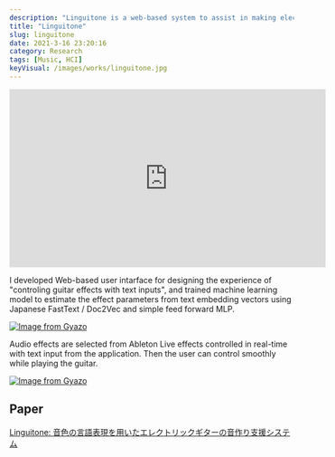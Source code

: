 ```yaml
---
description: "Linguitone is a web-based system to assist in making electric guitar sounds using natural language expressions techniques."
title: "Linguitone"
slug: linguitone
date: 2021-3-16 23:20:16
category: Research
tags: [Music, HCI]
keyVisual: /images/works/linguitone.jpg
---
```


<div class="iframe-video-wrapper">
    <iframe width="560" height="315" src="https://www.youtube.com/embed/rVBiaRbN19U" title="YouTube video player" frameborder="0" allow="accelerometer; autoplay; clipboard-write; encrypted-media; gyroscope; picture-in-picture" allowfullscreen></iframe>
</div>

I developed Web-based user intarface for designing the experience of "controling guitar effects with text inputs", and trained machine learning model to estimate the effect parameters from text embedding vectors using Japanese FastText / Doc2Vec and simple feed forward MLP.

[![Image from Gyazo](https://i.gyazo.com/739e3b632a84f9a4f29cc0f23f1861d0.jpg)](https://gyazo.com/739e3b632a84f9a4f29cc0f23f1861d0)

Audio effects are selected from Ableton Live effects controlled in real-time with text input from the application. Then the user can control smoothly while playing the guitar.

[![Image from Gyazo](https://i.gyazo.com/1b666c3c0ebce68b35857187303635b6.jpg)](https://gyazo.com/1b666c3c0ebce68b35857187303635b6)

## Paper

[Linguitone: 音色の言語表現を用いたエレクトリックギターの音作り支援システム](https://ipsj.ixsq.nii.ac.jp/ej/?action=pages_view_main&active_action=repository_view_main_item_detail&item_id=210226&item_no=1&page_id=13&block_id=8)
